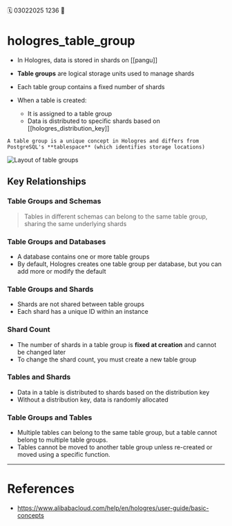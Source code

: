 🗓️ 03022025 1236
📎

# hologres_table_group
- In Hologres, data is stored in shards on [[pangu]]
    
- **Table groups** are logical storage units used to manage shards
- Each table group contains a fixed number of shards
- When a table is created:
	- It is assigned to a table group
	- Data is distributed to specific shards based on [[hologres_distribution_key]]
    
```ad-note
A table group is a unique concept in Hologres and differs from PostgreSQL's **tablespace** (which identifies storage locations)

```

![Layout of table groups](https://help-static-aliyun-doc.aliyuncs.com/assets/img/en-US/5049589661/p512067.png)
## Key Relationships

### Table Groups and Schemas
> Tables in different schemas can belong to the same table group, sharing the same underlying shards

### Table Groups and Databases
- A database contains one or more table groups
- By default, Hologres creates one table group per database, but you can add more or modify the default
        
### Table Groups and Shards
- Shards are not shared between table groups
- Each shard has a unique ID within an instance

### Shard Count
- The number of shards in a table group is **fixed at creation** and cannot be changed later
- To change the shard count, you must create a new table group
        
### Tables and Shards
    
- Data in a table is distributed to shards based on the distribution key
- Without a distribution key, data is randomly allocated

### Table Groups and Tables
- Multiple tables can belong to the same table group, but a table cannot belong to multiple table groups.
- Tables cannot be moved to another table group unless re-created or moved using a specific function.

---
# References
- https://www.alibabacloud.com/help/en/hologres/user-guide/basic-concepts